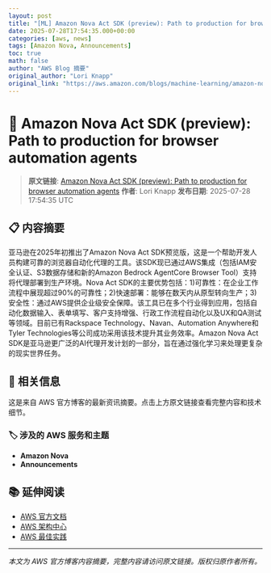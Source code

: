 ```yaml
---
layout: post
title: "[ML] Amazon Nova Act SDK (preview): Path to production for browser automation agents"
date: 2025-07-28T17:54:35.000+00:00
categories: [aws, news]
tags: [Amazon Nova, Announcements]
toc: true
math: false
author: "AWS Blog 摘要"
original_author: "Lori Knapp"
original_link: "https://aws.amazon.com/blogs/machine-learning/amazon-nova-act-sdk-preview-path-to-production-for-browser-automation-agents/"
---
```


# 📰 Amazon Nova Act SDK (preview): Path to production for browser automation agents

> **原文链接**: [Amazon Nova Act SDK (preview): Path to production for browser automation agents](https://aws.amazon.com/blogs/machine-learning/amazon-nova-act-sdk-preview-path-to-production-for-browser-automation-agents/)
> **作者**: Lori Knapp
> **发布日期**: 2025-07-28 17:54:35 UTC

## 📋 内容摘要

亚马逊在2025年初推出了Amazon Nova Act SDK预览版，这是一个帮助开发人员构建可靠的浏览器自动化代理的工具。该SDK现已通过AWS集成（包括IAM安全认证、S3数据存储和新的Amazon Bedrock AgentCore Browser Tool）支持将代理部署到生产环境。Nova Act SDK的主要优势包括：1)可靠性：在企业工作流程中展现超过90%的可靠性；2)快速部署：能够在数天内从原型转向生产；3)安全性：通过AWS提供企业级安全保障。该工具已在多个行业得到应用，包括自动化数据输入、表单填写、客户支持增强、行政工作流程自动化以及UX和QA测试等领域。目前已有Rackspace Technology、Navan、Automation Anywhere和Tyler Technologies等公司成功采用该技术提升其业务效率。Amazon Nova Act SDK是亚马逊更广泛的AI代理开发计划的一部分，旨在通过强化学习来处理更复杂的现实世界任务。

## 🔗 相关信息

这是来自 AWS 官方博客的最新资讯摘要。点击上方原文链接查看完整内容和技术细节。

### 🏷️ 涉及的 AWS 服务和主题

- **Amazon Nova**
- **Announcements**

## 📚 延伸阅读

- [AWS 官方文档](https://docs.aws.amazon.com/)
- [AWS 架构中心](https://aws.amazon.com/architecture/)
- [AWS 最佳实践](https://aws.amazon.com/architecture/well-architected/)

---

*本文为 AWS 官方博客内容摘要，完整内容请访问原文链接。版权归原作者所有。*